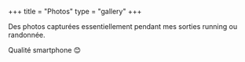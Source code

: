 +++
title = "Photos"
type = "gallery"
+++

Des photos capturées essentiellement pendant mes sorties running ou randonnée.

Qualité smartphone 😊
